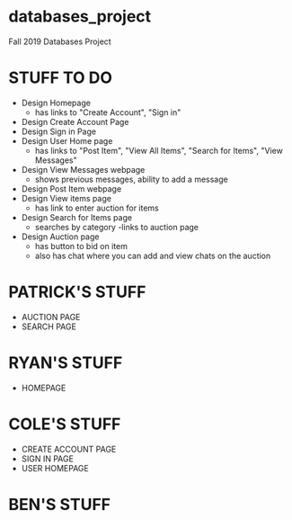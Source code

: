 # databases_project
Fall 2019 Databases Project

# STUFF TO DO
 - Design Homepage
    - has links to "Create Account", "Sign in"
 - Design Create Account Page
 - Design Sign in Page
 - Design User Home page
    - has links to "Post Item", "View All Items", "Search for Items", "View Messages"
 - Design View Messages webpage
    - shows previous messages, ability to add a message
 - Design Post Item webpage
 - Design View items page
    - has link to enter auction for items
 - Design Search for Items page
    - searches by category
    -links to auction page
 - Design Auction page
    - has button to bid on item
    - also has chat where you can add and view chats on the auction
    
# PATRICK'S STUFF

 - AUCTION PAGE 
 - SEARCH PAGE
 
# RYAN'S STUFF
 - HOMEPAGE

# COLE'S STUFF
- CREATE ACCOUNT PAGE
- SIGN IN PAGE
- USER HOMEPAGE

# BEN'S STUFF

  
